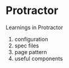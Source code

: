 # Protractor
Learnings in Protractor

1. configuration
2. spec files
3. page pattern
4. useful components

